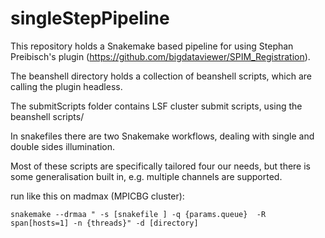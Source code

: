 # singleStepPipeline

This repository holds a Snakemake based pipeline for using Stephan Preibisch's plugin (https://github.com/bigdataviewer/SPIM_Registration).

The beanshell directory holds a collection of beanshell scripts, which are calling the plugin headless.

The submitScripts folder contains LSF cluster submit scripts, using the beanshell scripts/

In snakefiles there are two Snakemake workflows, dealing with single and double sides illumination.

Most of these scripts are specifically tailored four our needs, but there is some generalisation built in, e.g. multiple channels are supported.

run like this on madmax (MPICBG cluster):
```
snakemake --drmaa " -s [snakefile ] -q {params.queue}  -R span[hosts=1] -n {threads}" -d [directory]
```

